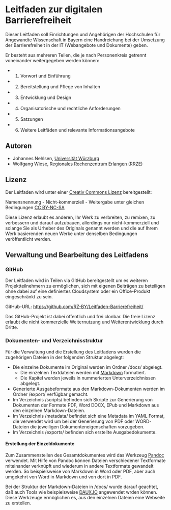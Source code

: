 # Leitfaden zur digitalen Barrierefreiheit

Dieser Leitfaden soll Einrichtungen und Angehörigen der Hochschulen für Angewandte Wissenschaft in Bayern eine Handreichung bei der Umsetzung der Barrierefreiheit in der IT (Webangebote und Dokumente) geben.

Er besteht aus mehreren Teilen, die je nach Personenkreis getrennt voneinander weitergegeben werden können:

- 1. Vorwort und Einführung
- 2. Bereitstellung und Pflege von Inhalten
- 3. Entwicklung und Design
- 4. Organisatorische und rechtliche Anforderungen
- 5. Satzungen
- 6. Weitere Leitfäden und relevante Informationsangebote


## Autoren

- Johannes Nehlsen, [Universität Würzburg](https://www.uni-wuerzburg.de/)
- Wolfgang Wiese, [Regionales Rechenzentrum Erlangen (RRZE)](https://www.rrze.fau.de)

## Lizenz

Der Leitfaden wird unter einer [Creativ Commons Lizenz](https://creativecommons.org/licenses/?lang=de) bereitgestellt: 

Namensnennung - Nicht-kommerziell - Weitergabe unter gleichen Bedingungen 
[CC BY-NC-SA](https://creativecommons.org/licenses/by-nc/4.0/)

Diese Lizenz erlaubt es anderen, Ihr Werk zu verbreiten, zu remixen, zu verbessern und darauf aufzubauen, allerdings nur nicht-kommerziell und solange Sie als Urheber des Originals genannt werden und die auf Ihrem Werk basierenden neuen Werke unter denselben Bedingungen veröffentlicht werden.



## Verwaltung und Bearbeitung des Leitfadens

### GitHub

Der Leitfaden wird in Teilen via GitHub bereitgestellt um es weiteren Projektteilnehmern zu ermöglichen, sich mit eigenen Beiträgen zu beteiligen ohne dabei auf eine definiertes Cloudsystem oder ein Office-Produkt eingeschränkt zu sein.

GitHub-URL: <https://github.com/RZ-BY/Leitfaden-Barrierefreiheit/>

Das GitHub-Projekt ist dabei öffentlich und frei clonbar. Die freie Lizenz erlaubt die nicht kommerzielle Weiternutzung und Weiterentwicklung durch Dritte. 


### Dokumenten- und Verzeichnisstruktur

Für die Verwaltung und die Erstellung des Leitfadens wurden die zugehörigen Dateien in der folgenden Struktur abgelegt:

* Die einzelne Dokumente im Original werden im Ordner /docs/  abgelegt.
    * Die einzelnen Textdateien werden mit [Markdown](https://guides.github.com/features/mastering-markdown/) formatiert.
    * Die Kapitel werden jeweils in nummerierten Unterverzeichnissen abgelegt.
* Generierte Ausgabeformate aus den Markdown-Dokumenten werden im Ordner /export/  verfügbar gemacht.
* Im Verzeichnis /scripts/ befinden sich Skripte zur Generierung von Dokumenten der Formate PDF, Word DOCX, EPub und Markdown aus den einzelnen Markdown-Dateien.  
* Im Verzeichnis /metadata/  befindet sich eine Metadata im YAML Format, die verwendet wird um bei der Generierung von PDF oder WORD-Dateien die jeweiligen Dokumenteneigenschaften vorzugeben. 
* Im Verzeichnis /exports/ befinden sich erstellte Ausgabedokumente.

#### Erstellung der Einzeldokumente 

Zum Zusammenstellen des Gesamtdokumentes wird das Werkzeug [Pandoc](https://pandoc.org/) verwendet. Mit Hilfe von Pandoc können Dateien verschiedener Textformate miteinander verknüpft und wiederum in andere Textformate gewandelt werden. So beispielsweise von Markdown in Word oder PDF, aber auch umgekehrt von Word in Markdown und von dort in PDF.  

Bei der Struktur der Markdown-Dateien in /docs/  wurde darauf geachtet, daß auch Tools wie beispielsweise [DAUX.IO](https://dauxio.github.io/) angewendet wrden können. Diese Werkzeuge ermöglichen es, aus den einzelnen Dateien eine Webseite zu erstellen. 

